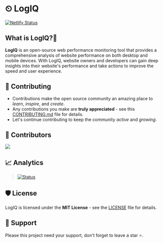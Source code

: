 # ⏲ LogIQ

[![Netlify Status](https://api.netlify.com/api/v1/badges/6dd89b33-9f37-44cf-8de7-2ca4298a73be/deploy-status)](https://app.netlify.com/sites/devlogiq/deploys)

## What is LogIQ?🤔

**LogIQ** is an open-source web performance monitoring tool that provides a comprehensive analysis of website performance on both desktop and mobile devices. With LogIQ, website owners and developers can gain deep insights into their website's performance and take actions to improve the speed and user experience.

## 🧰 Contributing

- Contributions make the open source community an amazing place to _learn_, _inspire_, and _create_.
- Any contributions you make are **truly appreciated** - see this [CONTRIBUTING.md](CONTRIBUTING.md) file for details.
- Let's continue contributing to keep the community _active_ and _growing_.

## 🤝 Contributors

<a href="https://github.com/FreeOps-Tools/LogIQ/graphs/contributors">
  <img src="https://contrib.rocks/image?repo=FreeOps-Tools/LogIQ" />
</a>

## 📈 Analytics

> [![Status](https://repobeats.axiom.co/api/embed/c941da3ab86064a4f482d148f005eb1427abe599.svg 'Analytics image')](https://github.com/FreeOps-Tools/LogIQ/pulse)

## 🛡️ License

LogIQ is licensed under the **MIT License** - see the [LICENSE](LICENSE) file for details.

## 🙏 Support

Please this project need your support, don't forget to leave a star ⭐️.
